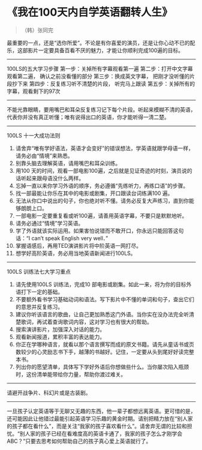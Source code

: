 # 《我在100天内自学英语翻转人生》

> （韩）张同完

最重要的一点，还是“选你所爱”。不论是有你喜爱的演员，还是让你心动不已的配乐，这部影片一定要具备百看不厌的魅力，才能让你顺利完成100遍的目标。

---

100LS的五大学习步骤
第一步：关掉所有字幕观看第一遍
第二步：打开中文字幕观看第二遍， 确认之前没看懂的部分
第三步：换成英文字幕， 把刚才没听懂的片段抄下来
第四步：反复练习听不清楚的片段， 听完马上跟读
第五步：关掉所有的字幕，观看剩下的97次

---

不能光靠眼睛，要用嘴巴和耳朵反复练习记下每个片段。听起来模糊不清的英语，代表你并没有真正听懂；唯有说得出口的英语，你才能听得一清二楚。

---

100LS 十一大成功法则
1. 请舍弃“唯有学好语法，英语才会变好”的错误想法，学英语就跟学母语一样，请务必由“情境”来熟悉。
2. 别靠头脑去理解英语，请用嘴巴和耳朵训练。
3. 用100 天的时间，观看一部电影100遍，之后就是见证奇迹的时刻，演员说的话听起来跟母语没什么两样。
4. 忘掉一直以来你学习外语的顺序，务必遵循“先练听力，再练口语”的步骤。
5. 找一部最能让你乐在其中的电影或剧集，开口跟读台词练满100 遍。
6. 无法从你口中说出的句子，你也绝对听不懂。请务必反复大声练习，直到你能够朗朗上口。
7. 一部电影一定要重复看或听100遍，请善用英语字幕，不要只是默默地听。
8. 请务必通过“情境”学习英语。
9. 学了外语就该实际运用。如果害怕说错而不敢开口，你永远只能回答这句话：“I can’t speak English very well．”
10. 掌握语感后，再用TED演讲影片将中阶英语一网打尽。
11. 想学好高阶英语，务必用当地英语新闻进行100LS。

---

100LS 训练法七大学习重点
1. 请先使用100LS 训练法，完成10 部电影或剧集。如此一来，将为你的目标外语打下一定的基础。
2. 不要额外看书学习基础动词和语法。写下影片中不懂的单词和句子，查出它们的意思并反复练习。
3. 建议你听该语言的歌曲，让自己更加熟悉这门外语。当你实在没办法完全听清楚歌词，再试着查询歌词内容，这对学习也有很大的帮助。
4. 搜索演讲影片，加强深入对话的能力。
5. 观看新闻报道，累积丰富的表达能力。
6. 你正在学哪种语言，就看以那个语言撰写而成的原文书籍。请先从童话书或页数较少的心灵励志书下手，越薄的书越好。记住，一定要从头到尾好好读完整本书。
7. 列出你的愿望清单，具体写下学好外语后你想做些什么。当你屡次陷入瓶颈时，这份清单能带给你力量，帮助你渡过难关。

---

请避开战争片、科幻片或是古装剧。

---

一旦孩子认定英语等于无聊又无趣的东西，他一辈子都想远离英语。更可惜的是，还可能因此让他错过最能引起英语学习乐趣的黄金时期。请别把精力放在“别人家的孩子都在看什么”，而是关注“我家的孩子喜欢看什么”。请舍弃无谓的比较和担忧。“别人家的孩子已经在看难度高的英语卡通了，我家的孩子怎么才刚学会ABC？”只要去思考如何帮助自己的孩子真心爱上英语就行了。